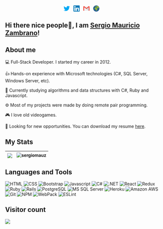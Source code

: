 <p align="center">
  <a href="https://twitter.com/sergiomauz"><img src="https://raw.githubusercontent.com/sergiomauz/sergiomauz/master/img/twitter.svg" alt="twitter logo" height="20"></a>&nbsp;&nbsp;
  <a href="https://www.linkedin.com/in/sergiomauz/"><img src="https://raw.githubusercontent.com/sergiomauz/sergiomauz/master/img/linkedin.svg" alt="linkedin logo" height="20"></a>&nbsp;&nbsp;
  <a href="mailto:sergio.mauz88@gmail.com"><img src="https://raw.githubusercontent.com/sergiomauz/sergiomauz/master/img/gmail.svg" alt="gmail logo" height="20"></a>&nbsp;&nbsp;
  <a href="https://www.szetapp.com/"><img src="https://raw.githubusercontent.com/sergiomauz/sergiomauz/master/img/www.svg" alt="portfolio logo" height="20"></a>&nbsp;&nbsp;
</p>

## Hi there nice people👋, I am <a href="https://www.linkedin.com/in/sergiomauz/">Sergio Mauricio Zambrano</a>!


## About me

<p>💻 Full-Stack Developer. I started my career in 2012.</p>
<p>👍 Hands-on experience with Microsoft technologies (C#, SQL Server, Windows Server, etc).</p>
<p>🧠 Currently studying algorithms and data structures with C#, Ruby and Javascript.</p>
<p>⚙️ Most of my projects were made by doing remote pair programming.</p>
<p>🎮 I love old videogames.</p>
<p>💼 Looking for new opportunities. You can download my resume <a href="https://drive.google.com/file/d/1ikl22zQz_uESvgOOg6kMJRYXWCZdTRwe/view?usp=sharing">here</a>.</p>


## My Stats

| <img align="center" src="https://github-readme-stats.vercel.app/api/top-langs/?username=sergiomauz" /> | <img src="https://github-readme-stats.vercel.app/api?username=sergiomauz&show_icons=true" alt="sergiomauz" />
|---|---|


## Languages and Tools

![HTML](https://img.shields.io/badge/html5%20-%23E34F26.svg?&style=for-the-badge&logo=html5&logoColor=white)
![CSS](https://img.shields.io/badge/css3%20-%231572B6.svg?&style=for-the-badge&logo=css3&logoColor=white)
![Bootstrap](https://img.shields.io/badge/bootstrap%20-%23563D7C.svg?&style=for-the-badge&logo=bootstrap&logoColor=white)
![Javascript](https://img.shields.io/badge/javascript-F7DF1E.svg?&style=for-the-badge&logo=html5&logoColor=white)
![C#](https://img.shields.io/badge/c%20sharp-5B7F00.svg?&style=for-the-badge&logo=c%20sharp&logoColor=white)
![.NET](https://img.shields.io/badge/DOTNET-593d88.svg?&style=for-the-badge&logo=.NET&logoColor=white)
![React](https://img.shields.io/badge/react%20-%2320232a.svg?&style=for-the-badge&logo=react&logoColor=%2361DAFB)
![Redux](https://img.shields.io/badge/redux%20-%23593d88.svg?&style=for-the-badge&logo=redux&logoColor=white)
![Ruby](https://img.shields.io/badge/ruby-%23CC342D.svg?&style=for-the-badge&logo=ruby&logoColor=white)
![Rails](https://img.shields.io/badge/rails%20-%23CC0000.svg?&style=for-the-badge&logo=ruby-on-rails&logoColor=white)
![PostgreSQL](https://img.shields.io/badge/postgresql-336791.svg?&style=for-the-badge&logo=postgresql&logoColor=white)
![MS SQL Server](https://img.shields.io/badge/sql%20server-666666.svg?&style=for-the-badge&logo=Microsoft-SQL-Server&logoColor=FFB500)
![Heroku](https://img.shields.io/badge/heroku-430098.svg?&style=for-the-badge&logo=heroku&logoColor=white)
![Amazon AWS](https://img.shields.io/badge/Amazon%20AWS-FCB400.svg?&style=for-the-badge&logo=amazon%20aws&logoColor=black)
![Git](https://img.shields.io/badge/git-F05032.svg?&style=for-the-badge&logo=git&logoColor=white)
![NPM](https://img.shields.io/badge/npm-CB3837.svg?&style=for-the-badge&logo=npm&logoColor=white)
![WebPack](https://img.shields.io/badge/webpack-8DD6F9.svg?&style=for-the-badge&logo=webpack&logoColor=white)
![ESLint](https://img.shields.io/badge/eslint-4B32C3.svg?&style=for-the-badge&logo=eslint&logoColor=white)


## Visitor count

<p> 
  <img src="https://profile-counter.glitch.me/sergiomauz/count.svg" />
</p>
